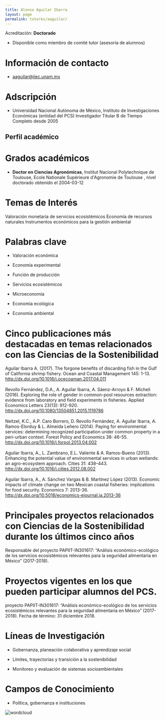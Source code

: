 ```yaml
---
title: Alonso Aguilar Ibarra
layout: page
permalink: tutores/aaguilar/
---
```


Acreditación: **Doctorado**



 - Disponible como miembro de comité tutor (asesoría de alumnos)





# Información de contacto

 - <aaguilar@iiec.unam.mx>





# Adscripción


 - Universidad Nacional Autónoma de México, Instituto de Investigaciones Económicas (entidad del PCS)    Investigador Titular B de Tiempo Completo desde 2005
 





## Perfil académico


# Grados académicos


 - **Doctor en Ciencias Agronómicas**, Institut Nacional Polytechnique de Toulouse, Ecole Nationale Supérieure d&#39;Agronomie de Toulouse , nivel doctorado obtenido el 2004-03-12




# Temas de Interés

Valoración monetaria de servicios ecosistémicos
Economía de recursos naturales
Instrumentos económicos para la gestión ambiental



# Palabras clave


 - Valoración económica

 - Economía experimental

 - Función de producción

 - Servicios ecosistémicos

 - Microeconomía

 - Economía ecológica

 - Economía ambiental




# Cinco publicaciones más destacadas en temas relacionados con las Ciencias de la Sostenibilidad

Aguilar Ibarra A. (2017). The forgone benefits of discarding fish in the Gulf of California shrimp fishery. Ocean and Coastal Management 145: 1-13. http://dx.doi.org/10.1016/j.ocecoaman.2017.04.011<br /><br />Revollo Fernández, D.A.,  A. Aguilar Ibarra, A. Sáenz-Arroyo &amp; F. Micheli (2016). Exploring the role of gender in common-pool resources extraction: evidence from laboratory and field experiments in fisheries. Applied Economics Letters 23(13): 912-920. http://dx.doi.org/10.1080/13504851.2015.1119786 <br /><br />Neitzel, K.C., A.P. Caro Borrero, D. Revollo Fernández, A. Aguilar Ibarra, A. Ramos-Elorduy &amp; L. Almeida Leñero (2014). Paying for environmental services: determining recognized participation under common property in a peri-urban context. Forest Policy and Economics 38: 46-55. http://dx.doi.org/10.1016/j.forpol.2013.04.002 <br /><br />Aguilar Ibarra, A., L. Zambrano, E.L. Valiente &amp; A. Ramos-Bueno (2013). Enhancing the potential value of environmental services in urban wetlands: an agro-ecosystem approach. Cities 31: 438–443. http://dx.doi.org/10.1016/j.cities.2012.08.002 <br /><br />Aguilar Ibarra, A., A. Sánchez Vargas &amp; B. Martínez López (2013). Economic impacts of climate change on two Mexican coastal fisheries: implications for food security. Economics 7: 2013-36. http://dx.doi.org/10.5018/economics-ejournal.ja.2013-36




# Principales proyectos relacionados con Ciencias de la Sostenibilidad durante los últimos cinco años

Responsable del proyecto PAPIIT-IN301617: “Análisis económico-ecológico de los servicios ecosistémicos relevantes para la seguridad alimentaria en México” (2017-2018).




# Proyectos vigentes en los que pueden participar alumnos del PCS.

proyecto PAPIIT-IN301617: “Análisis económico-ecológico de los servicios ecosistémicos relevantes para la seguridad alimentaria en México” (2017-2018). Fecha de término: 31 diciembre 2018.




# Líneas de Investigación


 - Gobernanza, planeación colaborativa y aprendizaje social

 - Límites, trayectorias y transición a la sostenibilidad

 - Monitoreo y evaluación de sistemas socioambientales





# Campos de Conocimiento

 - Política, gobernanza e instituciones



![wordcloud](https://sostenibilidad.posgrado.unam.mx/media/perfil-academico/21/wordcloud.png)
